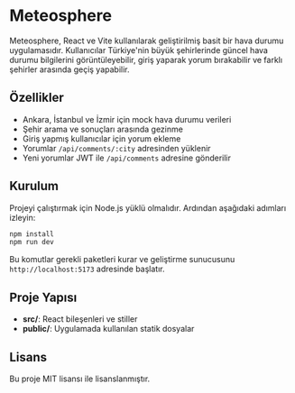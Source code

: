 # Meteosphere

Meteosphere, React ve Vite kullanılarak geliştirilmiş basit bir hava durumu uygulamasıdır. Kullanıcılar Türkiye'nin büyük şehirlerinde güncel hava durumu bilgilerini görüntüleyebilir, giriş yaparak yorum bırakabilir ve farklı şehirler arasında geçiş yapabilir.

## Özellikler

- Ankara, İstanbul ve İzmir için mock hava durumu verileri
- Şehir arama ve sonuçları arasında gezinme
- Giriş yapmış kullanıcılar için yorum ekleme
- Yorumlar `/api/comments/:city` adresinden yüklenir
- Yeni yorumlar JWT ile `/api/comments` adresine gönderilir

## Kurulum

Projeyi çalıştırmak için Node.js yüklü olmalıdır. Ardından aşağıdaki adımları izleyin:

```bash
npm install
npm run dev
```

Bu komutlar gerekli paketleri kurar ve geliştirme sunucusunu `http://localhost:5173` adresinde başlatır.

## Proje Yapısı

- **src/**: React bileşenleri ve stiller
- **public/**: Uygulamada kullanılan statik dosyalar

## Lisans

Bu proje MIT lisansı ile lisanslanmıştır.
